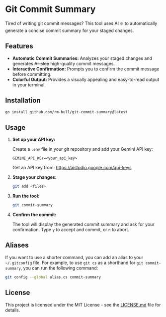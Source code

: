 # Git Commit Summary

Tired of writing git commit messages? This tool uses AI :sparkle: to automatically generate a concise commit summary for your staged changes.

## Features

*   **Automatic Commit Summaries:** Analyzes your staged changes and generates ~~AI-slop~~ high-quality commit messages.
*   **Interactive Confirmation:** Prompts you to confirm the commit message before committing.
*   **Colorful Output:** Provides a visually appealing and easy-to-read output in your terminal.

## Installation

```bash
go install github.com/rm-hull/git-commit-summary@latest
```

## Usage

1.  **Set up your API key:**

    Create a `.env` file in your git repository and add your Gemini API key:

    ```
    GEMINI_API_KEY=<your_api_key>
    ```
    Get an API key from: https://aistudio.google.com/api-keys


2.  **Stage your changes:**

    ```bash
    git add <files>
    ```

3.  **Run the tool:**

    ```bash
    git commit-summary
    ```

4.  **Confirm the commit:**

    The tool will display the generated commit summary and ask for your confirmation. Type `y` to accept and commit, or `n` to abort.

## Aliases

If you want to use a shorter command, you can add an alias to your `~/.gitconfig` file. For example, to use `git cs` as a shorthand for `git commit-summary`, you can run the following command:

```bash
git config --global alias.cs commit-summary
```

## License

This project is licensed under the MIT License - see the [LICENSE.md](LICENSE.md) file for details.
